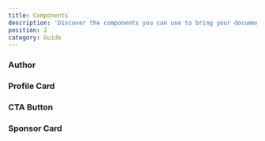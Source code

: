```yaml
---
title: Components
description: 'Discover the components you can use to bring your documentation to life with the grey-docs theme!'
position: 2
category: Guide
---
```


### Author

<author name="Arsala" desc="President at Grey Software" linkedin-url="https://linkedin.com/in/ArsalaBangash" twitter="arsalagrey" avatar-url="https://gitlab.com/uploads/-/system/user/avatar/2274539/avatar.png" gitlab-url="https://gitlab.com/ArsalaBangash" github-url="https://github.com/ArsalaBangash" ></author>


### Profile Card

<profile-card :profile="{name: 'Arsala Grey',
avatar: 'https://gitlab.com/uploads/-/system/user/avatar/2274539/avatar.png',
      position: 'Founder & President',
      github: 'https://github.com/ArsalaBangash',
      gitlab: 'https://gitlab.com/ArsalaBangash',
      linkedin: 'https://linkedin.com/in/ArsalaBangash'}"></profile-card>


### CTA Button

<cta-button text="Explore" link="https://ecosystem.grey.software"></cta-button>

### Sponsor Card

<SponsorCard name="ArsalaBangash" amount="$20/Month" start-date="Sponsor Since August 2020" github-url= "https://github.com/ArsalaBangash" ></SponsorCard>



<br></br>
